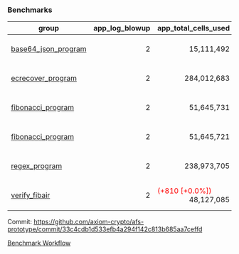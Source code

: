 ### Benchmarks
| group | app_log_blowup | app_total_cells_used | app_total_cycles | app_total_proof_time_ms | leaf_log_blowup | leaf_total_cells_used | leaf_total_cycles | leaf_total_proof_time_ms | instance | alloc |
|---|---|---|---|---|---|---|---|---|---|---|
| [ base64_json_program ](https://github.com/axiom-crypto/afs-prototype/blob/gh-pages/benchmarks/individual/base64_json-2-2-64cpu-linux-arm64-mimalloc.md) | <div style='text-align: right'> 2 </div>  | <div style='text-align: right'> 15,111,492 </div>  | <div style='text-align: right'> 217,347 </div>  | <span style='color: green'>(-36.0 [-1.3%])</span><div style='text-align: right'> 2,662.0 </div>  | <div style='text-align: right'> 2 </div>  | <span style='color: red'>(+8,860 [+0.0%])</span><div style='text-align: right'> 880,163,275 </div>  | <span style='color: red'>(+802 [+0.0%])</span><div style='text-align: right'> 6,773,643 </div>  | <span style='color: green'>(-103.0 [-0.2%])</span><div style='text-align: right'> 50,056.0 </div>  | 64cpu-linux-arm64 | mimalloc |
| [ ecrecover_program ](https://github.com/axiom-crypto/afs-prototype/blob/gh-pages/benchmarks/individual/ecrecover-2-2-64cpu-linux-arm64-mimalloc.md) | <div style='text-align: right'> 2 </div>  | <div style='text-align: right'> 284,012,683 </div>  | <div style='text-align: right'> 5,163,177 </div>  | <span style='color: red'>(+82.0 [+0.3%])</span><div style='text-align: right'> 26,589.0 </div>  | <div style='text-align: right'> - </div>  | <div style='text-align: right'> - </div>  | <div style='text-align: right'> - </div>  | <div style='text-align: right'> - </div>  | 64cpu-linux-arm64 | mimalloc |
| [ fibonacci_program ](https://github.com/axiom-crypto/afs-prototype/blob/gh-pages/benchmarks/individual/fibonacci-2-2-64cpu-linux-arm64-mimalloc.md) | <div style='text-align: right'> 2 </div>  | <div style='text-align: right'> 51,645,731 </div>  | <div style='text-align: right'> 1,500,219 </div>  | <span style='color: green'>(-68.0 [-1.0%])</span><div style='text-align: right'> 6,637.0 </div>  | <div style='text-align: right'> 2 </div>  | <span style='color: red'>(+18,880 [+0.0%])</span><div style='text-align: right'> 461,079,347 </div>  | <span style='color: red'>(+1,748 [+0.0%])</span><div style='text-align: right'> 3,508,490 </div>  | <span style='color: red'>(+137.0 [+0.4%])</span><div style='text-align: right'> 36,129.0 </div>  | 64cpu-linux-arm64 | mimalloc |
| [ fibonacci_program ](https://github.com/axiom-crypto/afs-prototype/blob/gh-pages/benchmarks/individual/fibonacci-2-2-64cpu-linux-x64-jemalloc.md) | <div style='text-align: right'> 2 </div>  | <div style='text-align: right'> 51,645,721 </div>  | <div style='text-align: right'> 1,500,219 </div>  | <span style='color: red'>(+110.0 [+1.6%])</span><div style='text-align: right'> 7,138.0 </div>  | <div style='text-align: right'> 2 </div>  | <div style='text-align: right'> 461,059,797 </div>  | <div style='text-align: right'> 3,506,780 </div>  | <span style='color: red'>(+131.0 [+0.4%])</span><div style='text-align: right'> 35,785.0 </div>  | 64cpu-linux-x64 | jemalloc |
| [ regex_program ](https://github.com/axiom-crypto/afs-prototype/blob/gh-pages/benchmarks/individual/regex-2-2-64cpu-linux-arm64-mimalloc.md) | <div style='text-align: right'> 2 </div>  | <div style='text-align: right'> 238,973,705 </div>  | <div style='text-align: right'> 4,190,904 </div>  | <span style='color: red'>(+28.0 [+0.1%])</span><div style='text-align: right'> 27,333.0 </div>  | <div style='text-align: right'> 2 </div>  | <span style='color: green'>(-16,700 [-0.0%])</span><div style='text-align: right'> 940,447,659 </div>  | <span style='color: green'>(-1,551 [-0.0%])</span><div style='text-align: right'> 7,309,440 </div>  | <span style='color: red'>(+689.0 [+1.0%])</span><div style='text-align: right'> 70,401.0 </div>  | 64cpu-linux-arm64 | mimalloc |
| [ verify_fibair ](https://github.com/axiom-crypto/afs-prototype/blob/gh-pages/benchmarks/individual/verify_fibair-2-2-64cpu-linux-arm64-mimalloc.md) | <div style='text-align: right'> 2 </div>  | <span style='color: red'>(+810 [+0.0%])</span><div style='text-align: right'> 48,127,085 </div>  | <span style='color: red'>(+18 [+0.0%])</span><div style='text-align: right'> 198,580 </div>  | <span style='color: green'>(-27.0 [-0.5%])</span><div style='text-align: right'> 5,636.0 </div>  | <div style='text-align: right'> - </div>  | <div style='text-align: right'> - </div>  | <div style='text-align: right'> - </div>  | <div style='text-align: right'> - </div>  | 64cpu-linux-arm64 | mimalloc |


Commit: https://github.com/axiom-crypto/afs-prototype/commit/33c4cdb1d533efb4a294f142c813b685aa7ceffd

[Benchmark Workflow](https://github.com/axiom-crypto/afs-prototype/actions/runs/12186969816)
